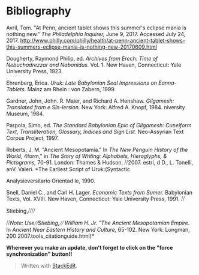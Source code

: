 # Bibliography

Avril, Tom. "At Penn, ancient tablet shows this summer's eclipse mania is nothing new." *The Philadelphia Inquirer,* June 9, 2017. Accessed July 24, 2017. 
	http://www.philly.com/philly/health/at-penn-ancient-tablet-shows-this-summers-eclipse-mania-is-nothing-new-20170609.html

Dougherty, Raymond Philip, ed. *Archives from Erech: Time of Nebuchadrezzar and Nabonidus.* Vol. 1.  New Haven, Connecticut: Yale University Press, 1923.
 
Ehrenberg, Erica. *Uruk: Late Babylonian Seal Impressions on Eanna-Tablets.* Mainz am Rhein : von Zabern, 1999. 

Gardner, John, John. R. Maier, and Richard A. Henshaw. *Gilgamesh: Translated from e Sîn-lersion.* New York: Alfred A. Knopf, 1984.
niversity Museum, 1984.

Parpola, Simo, ed. *The Standard Babylonian Epic of Gilgamesh: Cuneiform Text, Transliteration, Glossary, Indices and Sign List.* Neo-Assyrian Text Corpus Project, 1997.

Roberts, J. M. "Ancient Mesopotamia." In *The New Penguin History of the World*, 4form," in *The Story of Writing: Alphabets, Hieroglyphs, & Pictograms,* 70-91. London: Thames & Hudson, ⧸⧸2007. estri, d D., L. Tonelli, anV. Valeri. *The Earliest Script of Uruk:(Syntactic 

Analysieversitario Orientad le, 1990.

Snell, Daniel C., and Carl H. Lager. *Economic Texts from Sumer.* Babylonian Texts, Vol. XVIII. New Haven, Connecticut: Yale University Press, 1991. ⧸⧸

Stiebing,⧸⧸⧸⧸

⧸⧸*Note: Use⧸⧸Stiebing,⧸⧸ William H. Jr. "The Ancient Mesopotamian Empire.* In *Ancient Near Eastern History and Culture,* 65-102. New York: Longman, 200
 2007.tools_citationguide.html)*


**Whenever you make an update, don't forget to click on the "force synchronization" button!!**


> Written with [StackEdit](https://stackedit.io/).























































































































































































































































































































































































































































































































































































































































































































































































































 































































































































































































































































































































































































































